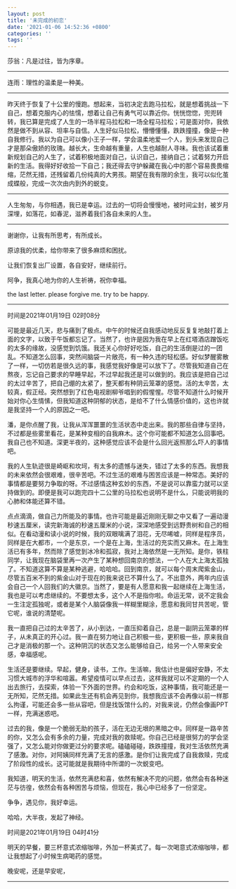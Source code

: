 ```yaml
---
layout: post
title: '未完成的初恋'
date: '2021-01-06 14:52:36 +0800'
categories: ''
tags: ''
---
```


莎翁：凡是过往，皆为序章。

- - - 

连雨：理性的温柔是一种美。

- - -

昨天终于恢复了十公里的慢跑。想起来，当初决定去跑马拉松，就是想着挑战一下自己，想着克服内心的怯懦，想着让自己有勇气可以靠近你。恍恍惚惚，兜兜转转，我已算是完成了人生的一场半程马拉松和一场全程马拉松；可是面对你，我依然是做不到从容、坦率与自信。人生好似马拉松，懵懵懂懂，跌跌撞撞，像是一种自我修行。我以为自己可以像小王子一样，学会温柔地爱一个人，到头来发现自己才是那朵傲娇的玫瑰。越长大，生命越有重量，人生也越耐人寻味。我也该试着重新规划自己的人生了，试着积极地面对自己，认识自己，接纳自己；试着努力开启新的生活。我得好好收拾一下自己；我还得去守护躲藏在我心中的那个容易畏畏缩缩，茫然无措，还残留着几份纯真的大男孩。期望在我有限的余生，我可以似化茧成蝶般，完成一次次由内到外的蜕变。

- - -

人生匆匆，与你相遇，我已是幸运。过去的一切将会慢慢地，被时间尘封，被岁月深埋，如落花，如春泥，滋养着我们各自未来的人生。

- - -

谢谢你，让我有所思考，有所成长。

原谅我的优柔，给你带来了很多麻烦和困扰。

让我们恢复出厂设置，各自安好，继续前行。

阿争，我真心地为你的人生祈祷，祝你幸福。

the last letter. please forgive me. try to be happy.

- - -

时间是2021年01月19日 02时08分

可能是最近几天，悲与痛到了极点。中午的时候还自我感动地反反复复地敲打着上面的文字，以致于午饭都忘记了。当然了，也许是因为我在早上在红塔酒店蹭饭吃的太多的缘故，没感觉到饥饿。我还关心你好好吃饭，自己的生活倒是过的一团乱。不知道怎么回事，突然间脑袋一片敞亮，有一种久违的轻松感。好似梦醒雾散了一样，一切仿若是很久远的事，我感觉我好像是可以放下了。尽管我知道自己在熬夜，忘记自己要求的早睡早起，不过早起我还是可以做到的。我应该是把自己过的太过辛苦了，把自己绷的太紧了，整天都有种阴云笼罩的感觉。活的太辛苦，太较真，假正经。突然想到了红色电视剧柳爷唱到的假惺惺。尽管不知道什么时候开始对你心生情愫，但我知道这种阴郁的状态，是给不了什么情感价值的，这也许就是我坚持一个人的原因之一吧。

潘，是你点醒了我，让我从浑浑噩噩的生活状态中走出来。我的那些自律与坚持，不过都是些雾里看花，是某种变相的自我麻木。这个你可能都不知道怎么回事吧。我自己也不知道。深更半夜的，这种感觉应该不会是什么回光返照那么吓人的事情吧。

我的人生轨迹很是崎岖和坎坷，有太多的遗憾与迷失，错过了太多的东西。我想我的未来依然会很艰难，很辛苦吧。不过生活的艰难与困苦应该是一种常态。美好的事情都是要努力争取的呀。不过感情这种玄妙的东西，不是说可以靠蛮力就可以坚持做到的。即便是我可以跑完四十二公里的马拉松也说明不是什么，只能说明我的心肺和体能还算不错。

点点滴滴，做自己力所能及的事情。也许可能是最近刚刚无聊之中又看了一遍动漫秒速五厘米，读完新海诚的秒速五厘米的小说，深深地感受到远野贵树和自己的相似。在看动漫和读小说的时候，我的双眼噙满了泪花，无尽唏嘘，同样是程序员，同样是在大都市，一个是东京，一个是在上海，生活过的充实而又麻木。在上海生活已有多年，然而除了感觉到冰冷和孤寂，我对上海依然是一无所知。是你，铁柱同学，让我现在脑袋里再一次产生了某种想回南京的想法，一个人在大上海太孤独了。不知道这算不算是某种逃避，哈哈哈。回到南京，就可以每个周末爬紫金山，尽管五百米不到的紫金山对于现在的我来说已不算什么了。不出意外，两年内应该会自己一个人回我们的大徽京。当然了，要是有人愿意和我一起继续在上海生活，我也是可以考虑继续的。不要想太多，这个人不是指你啦。命运无常，说不定我会一生注定孤独呢，或者是某个人脑袋像我一样糊里糊涂，愿意和我同甘共苦呢，管它呢，谁说的清楚呢。

我一直把自己过的太辛苦了，从小到达，一直压抑着自己，总是一副阴云笼罩的样子，从未真正的开心过。我一直在努力地让自己积极一些，更积极一些，原来我自己才是消极的那一个。这种阴沉的状态又怎么能够给自己，给另一个人带来安全感，幸福感呢。

生活还是要继续。早起，健身，读书，工作。生活嘛，我估计也是偏好安静，不太习惯大城市的浮华和喧嚣。希望疫情可以早点过去，这样我就可以不定期的一个人出去旅行，去探索，体验一下外面的世界。约会和吃饭，这种事情，我可能还是一无所知，茫然无措。如果此生还有机会再见到你，我想我应该不会再像以前一样那么拘谨，可能还会多一些从容吧，但是找饭馆什么的，对我来说，仍然会像画PPT一样，充满迷惑吧。

过去的我，像是一个脆弱无助的孩子，活在无边无垠的黑暗之中。同样是一路辛苦的你，又怎么会有多余的力量，完成对我的救赎呢。你自己已经是很努力的学会坚强了，又怎么能对你做更过分的要求呢。磕磕碰碰，跌跌撞撞，我对生活依然充满了感激。对你，对阿姨同样充满了无言的感激。是你们让我完成了自我救赎，完成了阶段性的成长。这可能就是我期待中所谓的一次蜕变吧。

我知道，明天的生活，依然充满悲和喜，依然有解决不完的问题，依然会有各种迷茫与彷徨，依然会有各种困苦与烦恼，但现在，我心中已经多了一份坚定。

争争，遇见你，我好幸运。

哈哈，大半夜，发起了神经。

时间是2021年01月19日 04时41分

明天的早餐，要三杯意式浓缩咖啡，外加一杯美式了。每一次喝意式浓缩咖啡，都让我想起了小时候生病喝药的感觉。

晚安呢，还是早安呢，

- - -
